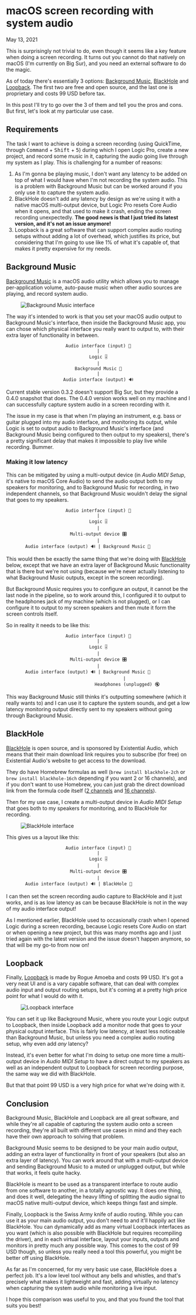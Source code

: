 # macOS screen recording with system audio
May 13, 2021

This is surprisingly not trivial to do, even though it seems like a key
feature when doing a screen recording. It turns out you cannot do that
natively on macOS (I'm currently on Big Sur), and you need an external
software to do the magic.

As of today there's essentially 3 options: [Background Music],
[BlackHole] and [Loopback]. The first two are free and open source, and
the last one is proprietary and costs 99 USD before tax.

[Background Music]: https://github.com/kyleneideck/BackgroundMusic
[BlackHole]: https://github.com/ExistentialAudio/BlackHole
[Loopback]: https://rogueamoeba.com/loopback/

In this post I'll try to go over the 3 of them and tell you the pros and
cons. But first, let's look at my particular use case.

## Requirements

The task I want to achieve is doing a screen recording (using QuickTime,
through <kbd>Command</kbd> + <kbd>Shift</kbd> + <kbd>5</kbd>) during
which I open Logic Pro, create a new project, and record some music in
it, capturing the audio going live through my system as I play. This is
challenging for a number of reasons:

1. As I'm gonna be playing music, I don't want any latency to be
   added on top of what I would have when I'm not recording the system
   audio. This is a problem with Background Music but can be worked
   around if you only use it to capture the system audio.
1. BlackHole doesn't add any latency by design as we're using it with a
   native macOS multi-output device, but Logic Pro resets Core Audio
   when it opens, and that used to make it crash, ending the screen
   recording unexpectedly. **The good news is that I just tried its
   latest version, and it's not an issue anymore!**
1. Loopback is a great software that can support complex audio routing
   setups without adding a lot of overhead, which justifies its price,
   but considering that I'm going to use like 1% of what it's capable
   of, that makes it pretty expensive for my needs.

## Background Music

[Background Music](https://github.com/kyleneideck/BackgroundMusic) is a
macOS audio utility which allows you to manage per-application volume,
auto-pause music when other audio sources are playing, and record system
audio.

<figure class="center">
  <img alt="Background Music interface" src="../../img/2021/05/background-music.png">
</figure>

The way it's intended to work is that you set your macOS audio output to
Background Music's interface, then inside the Background Music app, you
can chose which physical interface you really want to output to, with
their extra layer of functionality in between.

<div style="text-align: center">

```
Audio interface (input) 🎸
|
Logic 🎚
|
Background Music 🎱
|
Audio interface (output) 🔊
```

</div>

Current stable version 0.3.2 doesn't support Big Sur, but they provide a
0.4.0 snapshot that does. The 0.4.0 version works well on my machine and
I can successfully capture system audio in a screen recording with it.

The issue in my case is that when I'm playing an instrument, e.g. bass
or guitar plugged into my audio interface, and monitoring its output,
while Logic is set to output audio to Background Music's interface (and
Background Music being configured to then output to my speakers),
there's a pretty significant delay that makes it impossible to play
live while recording. Bummer.

### Making it low latency

This can be mitigated by using a multi-output device (in *Audio MIDI
Setup*, it's native to macOS Core Audio) to send the audio output
both to my speakers for monitoring, and to Background Music for
recording, in two independent channels, so that Background Music
wouldn't delay the signal that goes to my speakers.

<div style="text-align: center">

```
Audio interface (input) 🎸
|
Logic 🎚
|
Multi-output device 🎛
|
Audio interface (output) 🔊 | Background Music 🎱        
```

</div>

This would then be exactly the same thing that we're doing with
[BlackHole](#blackhole) below, except that we have an extra layer of
Background Music functionality that is there but we're not using
(because we're never actually listening to what Background Music
outputs, except in the screen recording).

But Background Music requires you to configure an output, it cannot be
the last node in the pipeline, so to work around this, I configured it
to output to the headphones jack of my machine (which is not plugged),
or I can configure it to output to my screen speakers and then mute it
form the screen controls itself.

So in reality it needs to be like this:

<div style="text-align: center">

```
Audio interface (input) 🎸
|
Logic 🎚
|
Multi-output device 🎛
|
Audio interface (output) 🔊 | Background Music 🎱        
                    |
                      Headphones (unplugged) 🔇
```

</div>

This way Background Music still thinks it's outputting somewhere (which
it really wants to) and I can use it to capture the system sounds, and
get a low latency monitoring output directly sent to my speakers without
going through Background Music.

## BlackHole

[BlackHole](https://github.com/ExistentialAudio/BlackHole) is open
source, and is sponsored by Existential Audio, which means that their
main download link requires you to subscribe (for free) on Existential
Audio's website to get access to the download.

They do have Homebrew formulas as well (`brew install blackhole-2ch` or
`brew install blackhole-16ch` depending if you want 2 or 16 channels),
and if you don't want to use Homebrew, you can just grab the direct
download link from the formula code itself ([2 channels] and [16 channels]).

[2 channels]: https://github.com/Homebrew/homebrew-cask/blob/master/Casks/blackhole-2ch.rb
[16 channels]: https://github.com/Homebrew/homebrew-cask/blob/master/Casks/blackhole-16ch.rb

Then for my use case, I create a multi-output device in *Audio MIDI
Setup* that goes both to my speakers for monitoring, and to BlackHole
for recording.

<figure class="center">
  <img alt="BlackHole interface" src="../../img/2021/05/blackhole.png">
</figure>

This gives us a layout like this:

<div style="text-align: center">

```
Audio interface (input) 🎸
|
Logic 🎚
|
Multi-output device 🎛
|
Audio interface (output) 🔊 | BlackHole 🌌               
```

</div>

I can then set the screen recording audio capture to BlackHole and it
just works, and is as low latency as can be because BlackHole is not in
the way of my audio interface output!

As I mentioned earlier, BlackHole used to occasionally crash when I
opened Logic during a screen recording, because Logic resets Core Audio
on start or when opening a new project, but this was many months ago
and I just tried again with the latest version and the issue doesn't
happen anymore, so that will be my go-to from now on!

## Loopback

Finally, [Loopback](https://rogueamoeba.com/loopback/) is made by Rogue
Amoeba and costs 99 USD. It's got a very neat UI and is a vary capable
software, that can deal with complex audio input and output routing
setups, but it's coming at a pretty high price point for what I
would do with it.

<figure class="center">
  <img alt="Loopback interface" src="../../img/2021/05/loopback.png">
</figure>

You can set it up like Background Music, where you route your Logic
output to Loopback, then inside Loopback add a monitor node that
goes to your physical output interface. This is fairly low latency, at
least less noticeable than Background Music, but unless you need a
complex audio routing setup, why even add *any* latency?

Instead, it's even better for what I'm doing to setup one more time a
multi-output device in *Audio MIDI Setup* to have a direct
output to my speakers as well as an independent output to Loopback for
screen recording purpose, the same way we did with BlackHole.

But that that point 99 USD is a very high price for what we're doing
with it.

## Conclusion

Background Music, BlackHole and Loopback are all great software, and
while they're all capable of capturing the system audio onto a screen
recording, they're all built with different use cases in mind and they
each have their own approach to solving that problem.

Background Music seems to be designed to be your main audio output,
adding an extra layer of functionality in front of your speakers (but
also an extra layer of latency). You can work around that with a
multi-output device and sending Background Music to a muted or unplugged
output, but while that works, it feels quite hacky.

BlackHole is meant to be used as a transparent interface to route audio
from one software to another, in a totally agnostic way. It does one
thing, and does it well, delegating the heavy lifting of splitting the
audio signal to macOS native multi-output device, which keeps things
fast and simple.

Finally, Loopback is the Swiss Army knife of audio routing. While you
can use it as your main audio output, you don't need to and it'll
happily act like BlackHole. You can dynamically add as many virtual
Loopback interfaces as you want (which is also possible with BlackHole
but requires recompiling the driver), and in each virtual interface,
layout your inputs, outputs and monitors in pretty much any possible
way. This comes to the cost of 99 USD though, so unless you really need
a tool this powerful, you might be better off using BlackHole.

As far as I'm concerned, for my very basic use case, BlackHole does a
perfect job. It's a low level tool without any bells and whistles, and
that's precisely what makes it lightweight and fast, adding virtually no
latency when capturing the system audio while monitoring a live
input.

I hope this comparison was useful to you, and that you found the tool
that suits you best!
